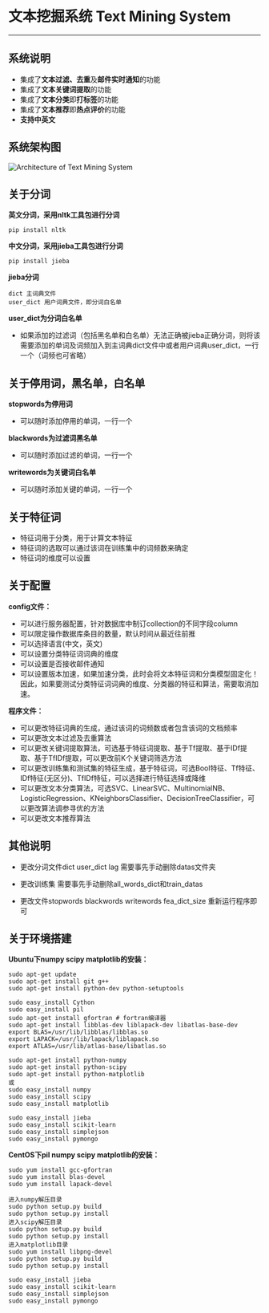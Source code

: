 # 文本挖掘系统 Text Mining System

***

## 系统说明

* 集成了**文本过滤、去重**及**邮件实时通知**的功能
* 集成了**文本关键词提取**的功能
* 集成了**文本分类**即**打标签**的功能
* 集成了**文本推荐**即**热点评价**的功能
* **支持中英文**

## 系统架构图
![Architecture of Text Mining System](http://www.lining0806.com/wp-content/uploads/2016/05/Architecture-of-Text-Mining-System1.png)

## 关于分词
**英文分词，采用nltk工具包进行分词**  

	pip install nltk 

**中文分词，采用jieba工具包进行分词**  

	pip install jieba 

**jieba分词**

	dict 主词典文件 
	user_dict 用户词典文件，即分词白名单 

**user_dict为分词白名单**
* 如果添加的过滤词（包括黑名单和白名单）无法正确被jieba正确分词，则将该需要添加的单词及词频加入到主词典dict文件中或者用户词典user_dict，一行一个（词频也可省略）  

## 关于停用词，黑名单，白名单

**stopwords为停用词**    
* 可以随时添加停用的单词，一行一个  

**blackwords为过滤词黑名单**  
* 可以随时添加过滤的单词，一行一个  

**writewords为关键词白名单**  
* 可以随时添加关键的单词，一行一个 

## 关于特征词

* 特征词用于分类，用于计算文本特征
* 特征词的选取可以通过该词在训练集中的词频数来确定
* 特征词的维度可以设置

## 关于配置

**config文件：**  
* 可以进行服务器配置，针对数据库中制订collection的不同字段column 
* 可以限定操作数据库条目的数量，默认时间从最近往前推
* 可以选择语言(中文，英文)
* 可以设置分类特征词词典的维度
* 可以设置是否接收邮件通知
* 可以设置版本加速，如果加速分类，此时会将文本特征词和分类模型固定化！因此，如果要测试分类特征词词典的维度、分类器的特征和算法，需要取消加速。

**程序文件：**  
* 可以更改特征词典的生成，通过该词的词频数或者包含该词的文档频率
* 可以更改文本过滤及去重算法
* 可以更改关键词提取算法，可选基于特征词提取、基于Tf提取、基于IDf提取、基于TfIDf提取，可以更改前K个关键词筛选方法
* 可以更改训练集和测试集的特征生成，基于特征词，可选Bool特征、Tf特征、IDf特征(无区分)、TfIDf特征，可以选择进行特征选择或降维
* 可以更改文本分类算法，可选SVC、LinearSVC、MultinomialNB、LogisticRegression、KNeighborsClassifier、DecisionTreeClassifier，可以更改算法调参寻优的方法
* 可以更改文本推荐算法

## 其他说明
* 更改分词文件dict user_dict lag
需要事先手动删除datas文件夹

* 更改训练集
需要事先手动删除all_words_dict和train_datas

* 更改文件stopwords blackwords writewords fea_dict_size
重新运行程序即可

## 关于环境搭建

**Ubuntu下numpy scipy matplotlib的安装：**  

    sudo apt-get update
    sudo apt-get install git g++
    sudo apt-get install python-dev python-setuptools
    
    sudo easy_install Cython 
    sudo easy_install pil
    sudo apt-get install gfortran # fortran编译器
    sudo apt-get install libblas-dev liblapack-dev libatlas-base-dev
    export BLAS=/usr/lib/libblas/libblas.so 
    export LAPACK=/usr/lib/lapack/liblapack.so 
    export ATLAS=/usr/lib/atlas-base/libatlas.so

	sudo apt-get install python-numpy
	sudo apt-get install python-scipy
	sudo apt-get install python-matplotlib
	或
	sudo easy_install numpy
	sudo easy_install scipy
	sudo easy_install matplotlib	
    
    sudo easy_install jieba
    sudo easy_install scikit-learn
    sudo easy_install simplejson
    sudo easy_install pymongo


**CentOS下pil numpy scipy matplotlib的安装：**  

    sudo yum install gcc-gfortran 
    sudo yum install blas-devel
    sudo yum install lapack-devel

    进入numpy解压目录
    sudo python setup.py build
    sudo python setup.py install
    进入scipy解压目录
    sudo python setup.py build
    sudo python setup.py install
    进入matplotlib目录
    sudo yum install libpng-devel
    sudo python setup.py build
    sudo python setup.py install
    
    sudo easy_install jieba
    sudo easy_install scikit-learn
    sudo easy_install simplejson
    sudo easy_install pymongo
